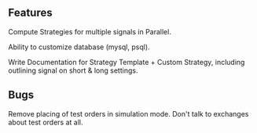 ## Features

Compute Strategies for multiple signals in Parallel.

Ability to customize database (mysql, psql).

Write Documentation for Strategy Template + Custom Strategy, including outlining signal on short & long settings. 

## Bugs

Remove placing of test orders in simulation mode. Don't talk to exchanges about test orders at all.